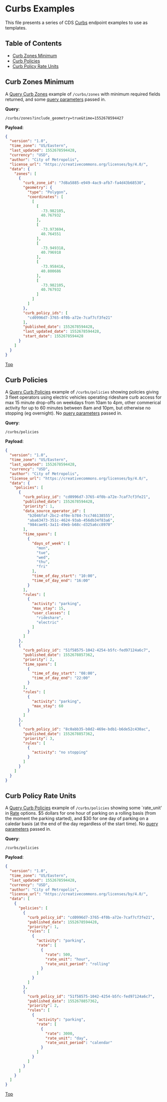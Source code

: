 # Curbs Examples

This file presents a series of CDS [Curbs](/curbs) endpoint examples to use as templates.

## Table of Contents

- [Curb Zones Minimum](#curb-zones-minimum)
- [Curb Policies](#curb-policies)
- [Curb Policy Rate Units](#curb-policy-rate-units)

## Curb Zones Minimum

A [Query Curb Zones](/curbs#query-curb-zones) example of `/curbs/zones` with minimum required fields returned, and some [query parameters](/curbs#query-parameters) passed in.

**Query**: 

`/curbs/zones?include_geometry=true&time=1552678594427`

**Payload**:

```json
{
  "version": "1.0",
  "time_zone": "US/Eastern",
  "last_updated": 1552678594428,
  "currency": "USD",
  "author": "City of Metropolis",
  "license_url": "https://creativecommons.org/licenses/by/4.0/",
  "data": {
    "zones": [
      {
        "curb_zone_id": "7d8a5885-e949-4ac9-afb7-fa4d43b68530",
        "geometry": {
          "type": "Polygon",
          "coordinates": [
            [
              [
                -73.982105,
                40.767932
              ],
              [
                -73.973694,
                40.764551
              ],
              [
                -73.949318,
                40.796918
              ],
              [
                -73.958416,
                40.800686
              ],
              [
                -73.982105,
                40.767932
              ]
            ]
          ]
        },
        "curb_policy_ids": [
          "cd0996d7-3765-4f0b-a72e-7caf7cf3fe21"
        ],
        "published_date": 1552678594428,
        "last_updated_date": 1552678594428,
        "start_date": 1552678594428
      }
    ]
  }
}
```

[Top](#table-of-contents)

## Curb Policies

A [Query Curb Policies](/curbs#query-curb-policies) example of `/curbs/policies` showing policies giving 3 fleet operators using electric vehicles operating rideshare curb access for max 15 minute drop-offs on weekdays from 10am to 4pm, other commerical activity for up to 60 minutes between 8am and 10pm, but otherwise no stopping (eg overnight). No [query parameters](/curbs#query-parameters-3) passed in.

**Query**: 

`/curbs/policies`

**Payload**:

```json
{
  "version": "1.0",
  "time_zone": "US/Eastern",
  "last_updated": 1552678594428,
  "currency": "USD",
  "author": "City of Metropolis",
  "license_url": "https://creativecommons.org/licenses/by/4.0/",
  "data": {
    "policies": [
      {
        "curb_policy_id": "cd0996d7-3765-4f0b-a72e-7caf7cf3fe21",
        "published_date": 1552678594428,
        "priority": 1,
        "data_source_operator_id": [
          "b2046faf-2bc2-4f0e-b784-7cc746138555",
          "aba63473-351c-4624-93ab-456db34f83a6",
          "984cae91-3a11-49eb-b68c-d325a6cc8970"
        ],
        "time_spans": [
          {
            "days_of_week": [
              "mon",
              "tue",
              "wed",
              "thu",
              "fri"
            ],
            "time_of_day_start": "10:00",
            "time_of_day_end": "16:00"
          }
        ],
        "rules": [
          {
            "activity": "parking",
            "max_stay": 15,
            "user_classes": [
              "rideshare",
              "electric"
            ]
          }
        ]
      },
      {
        "curb_policy_id": "51f58575-1042-4254-b5fc-fed97124a6c7",
        "published_date": 1552678857362,
        "priority": 2,
        "time_spans": [
          {
            "time_of_day_start": "08:00",
            "time_of_day_end": "22:00"
          }
        ],
        "rules": [
          {
            "activity": "parking",
            "max_stay": 60
          }
        ]
      },
      {
        "curb_policy_id": "8c0abb35-b8d2-469e-bdb1-b6de52c430ac",
        "published_date": 1552678857362,
        "priority": 3,
        "rules": [
          {
            "activity": "no stopping"
          }
        ]
      }
    ]
  }
}
```

## Curb Policy Rate Units

A [Query Curb Policies](/curbs#query-curb-policies) example of `/curbs/policies` showing some `rate_unit' in [Rate](/curbs#rate) options. $5 dollars for one hour of parking on a rolling basis (from the moment the parking started), and $30 for one day of parking on a caledar basis (at the end of the day regardless of the start time). No [query parameters](/curbs#query-parameters-3) passed in.

**Query**: 

`/curbs/policies`

**Payload**:

```json
{
  "version": "1.0",
  "time_zone": "US/Eastern",
  "last_updated": 1552678594428,
  "currency": "USD",
  "author": "City of Metropolis",
  "license_url": "https://creativecommons.org/licenses/by/4.0/",
  "data": [
    {
      "policies": [
        {
          "curb_policy_id": "cd0996d7-3765-4f0b-a72e-7caf7cf3fe21",
          "published_date": 1552678594428,
          "priority": 1,
          "rules": [
            {
              "activity": "parking",
              "rate": [
                {
                  "rate": 500,
                  "rate_unit": "hour",
                  "rate_unit_period": "rolling"
                }
              ]
            }
          ]
        },
        {
          "curb_policy_id": "51f58575-1042-4254-b5fc-fed97124a6c7",
          "published_date": 1552678857362,
          "priority": 2,
          "rules": [
            {
              "activity": "parking",
              "rate": [
                {
                  "rate": 3000,
                  "rate_unit": "day",
                  "rate_unit_period": "calendar"
                }
              ]
            }
          ]
        }
      ]
    }
  ]
}
```

[Top](#table-of-contents)

